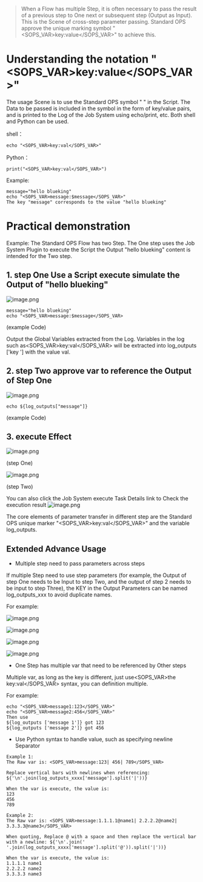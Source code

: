 > When a Flow has multiple Step, it is often necessary to pass the result of a previous step to One next or subsequent step (Output as Input). This is the Scene of cross-step parameter passing. Standard OPS approve the unique marking symbol "<SOPS_VAR>key:value</SOPS_VAR>" to achieve this. 

 # Understanding the notation "<SOPS_VAR>key:value</SOPS_VAR>" 

 The usage Scene is to use the Standard OPS symbol " " in the Script. The Data to be passed is included in the symbol in the form of key/value pairs, and is printed to the Log of the Job System using echo/print, etc. Both shell and Python can be used. 

 shell： 
 ``` 
 echo "<SOPS_VAR>key:val</SOPS_VAR>" 
 ``` 

 Python： 
 ``` 
 print("<SOPS_VAR>key:val</SOPS_VAR>") 
 ``` 

 Example: 
 ``` 
 message="hello blueking" 
 echo "<SOPS_VAR>message:$message</SOPS_VAR>" 
 The key "message" corresponds to the value "hello blueking" 
 ``` 

 # Practical demonstration 

 Example: The Standard OPS Flow has two Step. The One step uses the Job System Plugin to execute the Script the Output "hello blueking" content is intended for the Two step. 

 ## 1. step One Use a Script execute simulate the Output of "hello blueking" 
 ![image.png](https://smartpublic-10032816.file.myqcloud.com/custom/20230506112437/20044/20230506112437/--ef78dd3a4f939ca6d2779e8b96ec4adb.png) 

 ``` 
 message="hello blueking" 
 echo "<SOPS_VAR>message:$message</SOPS_VAR> 
 ``` 
 (example Code) 

 Output the Global Variables extracted from the Log. Variables in the log such as<SOPS_VAR>key:val</SOPS_VAR> will be extracted into log_outputs ['key '] with the value val. 

 ## 2. step Two approve var to reference the Output of Step One 
 ![image.png](https://smartpublic-10032816.file.myqcloud.com/custom/20230506112516/20044/20230506112516/--fff18f4f03b77e07c3348515ab80a298.png) 
 ``` 
 echo ${log_outputs["message"]} 
 ``` 
 (example Code) 

 ## 3. execute Effect 
 ![image.png](https://smartpublic-10032816.file.myqcloud.com/custom/20230506112538/20044/20230506112538/--03ed4d0c6956b24b4d18fc1c2f957ee2.png) 

 (step One) 

 ![image.png](https://smartpublic-10032816.file.myqcloud.com/custom/20230506112552/20044/20230506112552/--5fcf6b13ba18e81cc0cddedd854410d4.png) 

 (step Two) 

 You can also click the Job System execute Task Details link to Check the execution result 
 ![image.png](https://smartpublic-10032816.file.myqcloud.com/custom/20230506112602/20044/20230506112602/--260010e6630f55dbaa3a6c00e1d4687b.png) 

 The core elements of parameter transfer in different step are the Standard OPS unique marker "<SOPS_VAR>key:val</SOPS_VAR>" and the variable log_outputs. 

 ## Extended Advance Usage 

 - Multiple step need to pass parameters across steps 

 If multiple Step need to use step parameters (for example, the Output of step One needs to be Input to step Two, and the output of step 2 needs to be input to step Three), the KEY in the Output Parameters can be named log_outputs_xxx to avoid duplicate names. 

 For example: 

 ![image.png](https://smartpublic-10032816.file.myqcloud.com/custom/20230506112626/20044/20230506112626/--03f94ac7acfdc5c191746bb1e04746fa.png) 

 ![image.png](https://smartpublic-10032816.file.myqcloud.com/custom/20230506112631/20044/20230506112631/--77cdf3c8765fd7c078c5c4e66fe0c9dd.png) 

 ![image.png](https://smartpublic-10032816.file.myqcloud.com/custom/20230506112636/20044/20230506112636/--542100799e58185d687d4d2da62c94c2.png) 

 ![image.png](https://smartpublic-10032816.file.myqcloud.com/custom/20230506112641/20044/20230506112641/--cfdbe08d91088ddac6c7df95ca16e815.png) 

 - One Step has multiple var that need to be referenced by Other steps 

 Multiple var, as long as the key is different, just use<SOPS_VAR>the key:val</SOPS_VAR> syntax, you can definition multiple. 

 For example: 
 ``` 
 echo "<SOPS_VAR>message1:123</SOPS_VAR>" 
 echo "<SOPS_VAR>message2:456</SOPS_VAR>" 
 Then use 
 ${log_outputs ['message 1']} got 123 
 ${log_outputs ['message 2']} got 456 
 ``` 

 - Use Python syntax to handle value, such as specifying newline Separator 

 ``` 
 Example 1: 
 The Raw var is: <SOPS_VAR>message:123| 456| 789</SOPS_VAR> 

 Replace vertical bars with newlines when referencing: 
 ${'\n'.join(log_outputs_xxxx['message'].split('|'))} 

 When the var is execute, the value is: 
 123 
 456 
 789 

 Example 2: 
 The Raw var is: <SOPS_VAR>message:1.1.1.1@name1| 2.2.2.2@name2| 3.3.3.3@name3</SOPS_VAR> 

 When quoting, Replace @ with a space and then replace the vertical bar with a newline: ${'\n'.join(' '.join(log_outputs_xxxx['message'].split('@')).split('|'))} 

 When the var is execute, the value is: 
 1.1.1.1 name1 
 2.2.2.2 name2 
 3.3.3.3 name3 
 ``` 